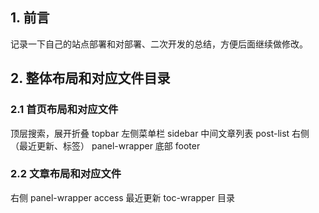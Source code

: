 <!-- ---
layout: post
title: 5.chirpy的安装和二次开发
categories: [其他, 工具开发]
tags: [原创]
--- -->

## 1. 前言

记录一下自己的站点部署和对部署、二次开发的总结，方便后面继续做修改。

## 2. 整体布局和对应文件目录

### 2.1 首页布局和对应文件

顶层搜索，展开折叠 topbar
左侧菜单栏 sidebar
中间文章列表 post-list
右侧（最近更新、标签） panel-wrapper
底部 footer

### 2.2 文章布局和对应文件

右侧 panel-wrapper
    access 最近更新
    toc-wrapper 目录
